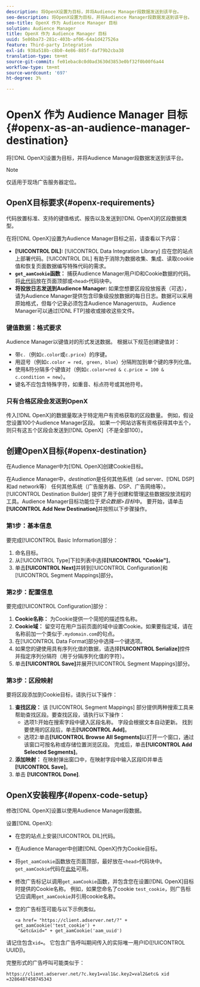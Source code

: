 ```yaml
---
description: 将OpenX设置为目标，并将Audience Manager段数据发送到该平台。
seo-description: 将OpenX设置为目标，并将Audience Manager段数据发送到该平台。
seo-title: OpenX 作为 Audience Manager 目标
solution: Audience Manager
title: OpenX 作为 Audience Manager 目标
uuid: 5e86ba73-281c-403b-af06-64a1d427526a
feature: Third-party Integration
exl-id: 938a518b-c8b0-4e86-885f-daf79b2cba38
translation-type: tm+mt
source-git-commit: fe01ebac8c0d0ad3630d3853e0bf32f0b00f6a44
workflow-type: tm+mt
source-wordcount: '697'
ht-degree: 3%

---
```


# OpenX 作为 Audience Manager 目标{#openx-as-an-audience-manager-destination}

将[!DNL OpenX]设置为目标，并将Audience Manager段数据发送到该平台。

>[!NOTE]
>
>仅适用于现场广告服务器定位。

## OpenX目标要求{#openx-requirements}

代码放置标准、支持的键值格式、报告以及发送到[!DNL OpenX]的区段数据类型。

<!-- aam-openx-requirements.xml -->

在将[!DNL OpenX]设置为Audience Manager目标之前，请查看以下内容：

* **[!UICONTROL DIL]:** [!UICONTROL Data Integration Library] 应在您的站点上部署代码。[!UICONTROL DIL] 有助于消除为数据收集、集成、读取cookie值和恢复页面数据编写特殊代码的需求。
* **`get_aamCookie`函数：** 捕获Audience Manager用户ID和Cookie数据的代码。将[此代码](../../features/destinations/get-aam-cookie-code.md)放在页面顶部或`<head>`代码块中。
* **将投放日志发送到Audience Manager:** 如果您想要区段投放报表（可选），请为Audience Manager提供包含印象级投放数据的每日日志。数据可以采用原始格式，但每个记录必须包含Audience Manager`UUID`。 Audience Manager可以通过[!DNL FTP]接收或接收这些文件。

### 键值数据：格式要求

Audience Manager以键值对的形式发送数据。 根据以下规范创建键值对：

* 带`c.`（例如`c.color`或`c.price`）的序键。
* 用逗号（例如`c.color = red, green, blue`）分隔附加到单个键的序列化值。
* 使用&amp;符分隔多个键值对（例如`c.color=red & c.price = 100 & c.condition = new`）。
* 键名不应包含特殊字符，如重音、标点符号或其他符号。

### 只有合格区段会发送到OpenX

传入[!DNL OpenX]的数据量取决于特定用户有资格获取的区段数量。 例如，假设您设置100个Audience Manager区段。 如果一个网站访客有资格获得其中五个，则只有这五个区段会发送到[!DNL OpenX]（不是全部100）。

## 创建OpenX目标{#openx-destination}

在Audience Manager中为[!DNL OpenX]创建Cookie目标。

<!-- aam-openx-destination.xml -->

在Audience Manager中，*destination*&#x200B;是任何其他系统（ad server、[!DNL DSP]和ad network等） 任何其他系统（广告服务器、DSP、广告网络等）。[!UICONTROL Destination Builder] 提供了用于创建和管理这些数据投放流程的工具。Audience Manager目标功能位于&#x200B;*受众数据>目标*&#x200B;中。 要开始，请单击&#x200B;**[!UICONTROL Add New Destination]**&#x200B;并按照以下步骤操作。

### 第1步：基本信息

要完成[!UICONTROL Basic Information]部分：

1. 命名目标。
1. 从[!UICONTROL Type]下拉列表中选择&#x200B;**[!UICONTROL "Cookie"]**。
1. 单击&#x200B;**[!UICONTROL Next]**&#x200B;并转到[!UICONTROL Configuration]和[!UICONTROL Segment Mappings]部分。

### 第2步：配置信息

要完成[!UICONTROL Configuration]部分：

1. **Cookie名称：** 为Cookie提供一个简短的描述性名称。
1. **Cookie域：** 留空可在用户当前页面的域中设置Cookie。如果要指定域，请在名称前加一个类似于`.mydomain.com`的句点。
1. 在[!UICONTROL Data Format]部分中选择一个键选项。
1. 如果您的键使用具有序列化值的数据，请选择&#x200B;**[!UICONTROL Serialize]**&#x200B;控件并指定序列分隔符（用于分隔序列化值的字符）。
1. 单击&#x200B;**[!UICONTROL Save]**&#x200B;并展开[!UICONTROL Segment Mappings]部分。

### 第3步：区段映射

要将区段添加到Cookie目标，请执行以下操作：

1. **查找区段：** 该 [!UICONTROL Segment Mappings] 部分提供两种搜索工具来帮助查找区段。要查找区段，请执行以下操作：
   * 选项1:开始在搜索字段中键入区段名称。 字段会根据文本自动更新。 找到要使用的区段后，单击&#x200B;**[!UICONTROL Add]**。
   * 选项2:单击&#x200B;**[!UICONTROL Browse All Segments]**&#x200B;以打开一个窗口，通过该窗口可按名称或存储位置浏览区段。 完成后，单击&#x200B;**[!UICONTROL Add Selected Segments]**。
1. **添加映射：** 在映射弹出窗口中，在映射字段中输入区段ID并单击 **[!UICONTROL Save]**。
1. 单击 **[!UICONTROL Done]**.

## OpenX安装程序{#openx-code-setup}

修改[!DNL OpenX]设置以使用Audience Manager段数据。

<!-- aam-openx-code.xml -->

设置[!DNL OpenX]:

* 在您的站点上安装[!UICONTROL DIL]代码。
* 在Audience Manager中创建[!DNL OpenX]作为Cookie目标。
* 将`get_aamCookie`函数放在页面顶部，最好放在`<head>`代码块中。 `get_aamCookie`代码在[此处](../../features/destinations/get-aam-cookie-code.md)可用。
* 修改广告标记以调用`get_aamCookie`函数，并包含您在设置[!DNL OpenX]目标时提供的Cookie名称。 例如，如果您命名了cookie `test_cookie`，则广告标记应调用`get_aamCookie`并引用cookie名称。
* 您的广告标签可能与以下示例类似。

   ```
   <a href= "https://client.adserver.net/?" + get_aamCookie('test_cookie') +
    "&etc&xid=" + get_aamCookie('aam_uuid')
   ```

请记住包含`xid=`。 它包含广告呼叫期间传入的实际唯一用户ID([!UICONTROL UUID])。

完整形式的广告呼叫可能类似于：

```
https://client.adserver.net/?c.key1=val1&c.key2=val2&etc& xid =3286487458745343
```
